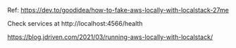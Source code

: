 Ref: https://dev.to/goodidea/how-to-fake-aws-locally-with-localstack-27me

Check services at http://localhost:4566/health

https://blog.jdriven.com/2021/03/running-aws-locally-with-localstack/

